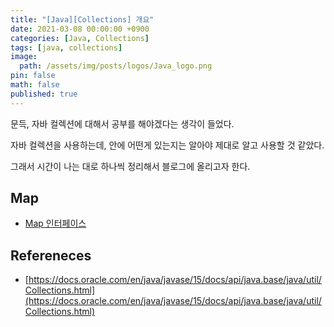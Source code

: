 ```yaml
---
title: "[Java][Collections] 개요"
date: 2021-03-08 00:00:00 +0900
categories: [Java, Collections]
tags: [java, collections]
image:
  path: /assets/img/posts/logos/Java_logo.png
pin: false
math: false
published: true
---
```


문득, 자바 컬렉션에 대해서 공부를 해야겠다는 생각이 들었다.

자바 컬렉션을 사용하는데, 안에 어떤게 있는지는 알아야 제대로 알고 사용할 것 같았다.

그래서 시간이 나는 대로 하나씩 정리해서 블로그에 올리고자 한다.

## Map

- [Map 인터페이스](https://bossm0n5t3r.github.io/posts/77/)

## Refereneces

- [https://docs.oracle.com/en/java/javase/15/docs/api/java.base/java/util/Collections.html](https://docs.oracle.com/en/java/javase/15/docs/api/java.base/java/util/Collections.html)
